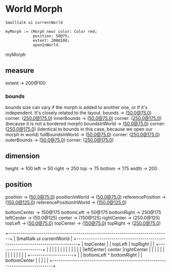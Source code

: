 # World Morph

```smalltalk
Smalltalk ui currentWorld 

myMorph := (Morph new) color: Color red; 
            position: 50@75; 
            extent: 200@100; 
            openInWorld.
```
myMorph 

## measure
extent          -> 200@100
### bounds
bounds size can vary if the morph is added to another one, or if it's independent.
It's closely related to the layout.
bounds          -> (50.0@75.0) corner: (250.0@175.0)
innerBounds     -> (50.0@75.0) corner: (250.0@175.0) (because it is not a bordered morph)
boundsInWorld   -> (50.0@75.0) corner: (250.0@175.0) (identical to bounds in this case, because we open our morph in world)
fullBoundsInWorld -> (50.0@75.0) corner: (250.0@175.0)
outerBounds     -> (50.0@75.0) corner: (250.0@175.0)

## dimension
height          -> 100
left            -> 50
right           -> 250
top             -> 75
bottom          -> 175
width           -> 200

## position
position        -> (50.0@75.0)
positionInWorld -> (50.0@75.0)
referencePosition -> (150.0@125.0)
referencePositionInWorld -> (150.0@125.0)

bottomCenter    -> 150@175
bottomLeft      -> 50@175
bottomRight     -> 250@175
leftCenter      -> (50.0@125)
center          -> (150@125)
rightCenter     -> (250.0@125)
topLeft         -> (50.0@75.0)
topCenter       -> (150@75.0)
topRight        -> (250.0@75.0)

+------------------------------------------------------------------------------+
| Smalltalk ui currentWorld                                                    |
+------------------------------------------------------------------------------+
|                  topCenter                                                   |
|       topLeft       |       topRight                                         |
|          +---------------------+                                             |
|          |                     |                                             |
|          |                     |                                             |
|          |                     |                                             |
|leftCenter|        center       |rightCenter                                  |
|          |                     |                                             |
|          |                     |                                             |
|          |                     |                                             |
|          +---------------------+                                             |
|    bottomLeft       ^    bottomRight                                         |
|               bottomCenter                                                   |
|                                                                              |
|                                                                              |
+------------------------------------------------------------------------------+